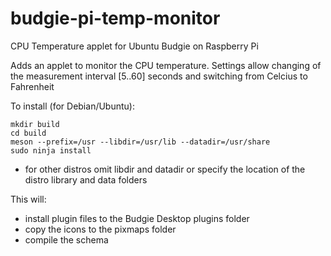 # budgie-pi-temp-monitor
CPU Temperature applet for Ubuntu Budgie on Raspberry Pi

Adds an applet to monitor the CPU temperature.
Settings allow changing of the measurement interval [5..60] seconds and switching from Celcius to Fahrenheit

To install (for Debian/Ubuntu):

    mkdir build
    cd build
    meson --prefix=/usr --libdir=/usr/lib --datadir=/usr/share
    sudo ninja install

* for other distros omit libdir and datadir or specify the location of the distro library and data folders

This will:
* install plugin files to the Budgie Desktop plugins folder
* copy the icons to the pixmaps folder
* compile the schema
